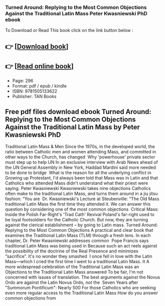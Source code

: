 ### Turned Around: Replying to the Most Common Objections Against the Traditional Latin Mass Peter Kwasniewski PhD ebook

To Download or Read This book click on the link button below :

## 👉  [**[Download book](http://get-pdfs.com/download.php?group=book&from=github.com&id=717058&lnk=1061 "Download book")**]

## 👉  [**[Read online book](http://get-pdfs.com/download.php?group=book&from=github.com&id=717058&lnk=1061 "Read online book")**]


* Page: 296
* Format: pdf / epub / kindle
* ISBN: 9781505133622
* Publisher: TAN Books



## Free pdf files download ebook Turned Around: Replying to the Most Common Objections Against the Traditional Latin Mass by Peter Kwasniewski PhD



 Traditional Latin Mass &amp; Men Since the 1970s, in the developed world, the ratio between Catholic men and women attending Mass, and committed in other ways to the Church, has changed 
 Why &#039;powerhouse&#039; private sector must step up to help UN In an exclusive interview with Arab News ahead of the UN General Assembly in New York, Haddad Mardini said more needed to be done to bridge 
 What is the reason for all the underlying conflict in Growing up Protestant, I&#039;d always been told that Mass was in Latin and that Catholics who attended Mass didn&#039;t understand what their priest were saying.
 Peter Kwasniewski Kwasniewski takes nine objections Catholics often make to the traditional Latin Mass, and turns them around in a jiu jitsu fashion: “You are 
 Dr. Kwasniewski&#039;s Lecture at Steubenville: “The Old Mass traditional Latin Mass the first time they attended it. We can answer this question by considering one of the most common objections 
 Critical Mass: Inside the Polish Far-Right&#039;s &#039;Trad Cath&#039; Revival Poland&#039;s far-right used to be loyal footsoldiers for the Catholic Church. But now, they are turning against the clerical establishment – by going to Latin mass.
 Turned Around: Replying to the Most Common Objections A practical and clear book that examines the Traditional Latin Mass (TLM) through a fresh lens. In each chapter, Dr. Peter Kwasniewski addresses common 
 Pope Francis says traditional Latin Mass was being used in Because such an act reels against the possibility of the doctrine of the Real Presence and minimizes “sacrifice”. It&#039;s no wonder they smashed 
 I once fell in love with the Latin Mass—which I cried the first time I went to a traditional Latin Mass. It A more widespread celebration of the Traditional Latin Mass was an 
 Objections to the Traditional Latin Mass answered To be fair, I&#039;m not concerned with issues of translation. The best arguments against the Novus Ordo are against the Latin Novus Ordo, not the 
 Seven Years after &quot;Summorum Pontificum&quot;: Nearly 500 For those Catholics who are seeking even more regular access to the Traditional Latin Mass How do you answer common objections from 





